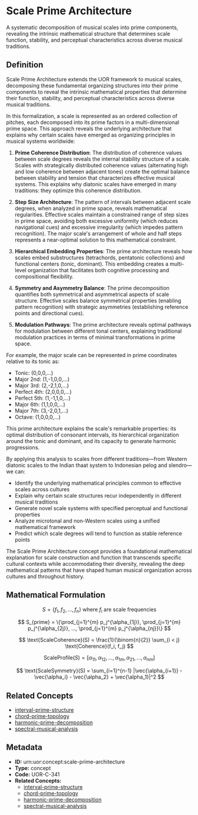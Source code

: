 # Scale Prime Architecture

A systematic decomposition of musical scales into prime components, revealing the intrinsic mathematical structure that determines scale function, stability, and perceptual characteristics across diverse musical traditions.

## Definition

Scale Prime Architecture extends the UOR framework to musical scales, decomposing these fundamental organizing structures into their prime components to reveal the intrinsic mathematical properties that determine their function, stability, and perceptual characteristics across diverse musical traditions.

In this formalization, a scale is represented as an ordered collection of pitches, each decomposed into its prime factors in a multi-dimensional prime space. This approach reveals the underlying architecture that explains why certain scales have emerged as organizing principles in musical systems worldwide:

1. **Prime Coherence Distribution**: The distribution of coherence values between scale degrees reveals the internal stability structure of a scale. Scales with strategically distributed coherence values (alternating high and low coherence between adjacent tones) create the optimal balance between stability and tension that characterizes effective musical systems. This explains why diatonic scales have emerged in many traditions: they optimize this coherence distribution.

2. **Step Size Architecture**: The pattern of intervals between adjacent scale degrees, when analyzed in prime space, reveals mathematical regularities. Effective scales maintain a constrained range of step sizes in prime space, avoiding both excessive uniformity (which reduces navigational cues) and excessive irregularity (which impedes pattern recognition). The major scale's arrangement of whole and half steps represents a near-optimal solution to this mathematical constraint.

3. **Hierarchical Embedding Properties**: The prime architecture reveals how scales embed substructures (tetrachords, pentatonic collections) and functional centers (tonic, dominant). This embedding creates a multi-level organization that facilitates both cognitive processing and compositional flexibility.

4. **Symmetry and Asymmetry Balance**: The prime decomposition quantifies both symmetrical and asymmetrical aspects of scale structure. Effective scales balance symmetrical properties (enabling pattern recognition) with strategic asymmetries (establishing reference points and directional cues).

5. **Modulation Pathways**: The prime architecture reveals optimal pathways for modulation between different tonal centers, explaining traditional modulation practices in terms of minimal transformations in prime space.

For example, the major scale can be represented in prime coordinates relative to its tonic as:

- Tonic: (0,0,0,...)
- Major 2nd: (1,-1,0,0,...)
- Major 3rd: (2,-2,1,0,...)
- Perfect 4th: (2,0,0,0,...)
- Perfect 5th: (1,-1,1,0,...)
- Major 6th: (1,1,0,0,...)
- Major 7th: (3,-2,0,1,...)
- Octave: (1,0,0,0,...)

This prime architecture explains the scale's remarkable properties: its optimal distribution of consonant intervals, its hierarchical organization around the tonic and dominant, and its capacity to generate harmonic progressions.

By applying this analysis to scales from different traditions—from Western diatonic scales to the Indian thaat system to Indonesian pelog and slendro—we can:

- Identify the underlying mathematical principles common to effective scales across cultures
- Explain why certain scale structures recur independently in different musical traditions
- Generate novel scale systems with specified perceptual and functional properties
- Analyze microtonal and non-Western scales using a unified mathematical framework
- Predict which scale degrees will tend to function as stable reference points

The Scale Prime Architecture concept provides a foundational mathematical explanation for scale construction and function that transcends specific cultural contexts while accommodating their diversity, revealing the deep mathematical patterns that have shaped human musical organization across cultures and throughout history.

## Mathematical Formulation

$$
S = \{f_1, f_2, ..., f_n\} \text{ where } f_i \text{ are scale frequencies}
$$

$$
S_{prime} = \{\prod_{j=1}^{m} p_j^{\alpha_{1j}}, \prod_{j=1}^{m} p_j^{\alpha_{2j}}, ..., \prod_{j=1}^{m} p_j^{\alpha_{nj}}\}
$$

$$
\text{ScaleCoherence}(S) = \frac{1}{\binom{n}{2}} \sum_{i < j} \text{Coherence}(f_i, f_j)
$$

$$
\text{ScaleProfile}(S) = [\alpha_{11}, \alpha_{12}, ..., \alpha_{1m}, \alpha_{21}, ..., \alpha_{nm}]
$$

$$
\text{ScaleSymmetry}(S) = \sum_{i=1}^{n-1} |\vec{\alpha_{i+1}} - \vec{\alpha_i} - \vec{\alpha_2} + \vec{\alpha_1}|^2
$$

## Related Concepts

- [interval-prime-structure](./interval-prime-structure.md)
- [chord-prime-topology](./chord-prime-topology.md)
- [harmonic-prime-decomposition](./harmonic-prime-decomposition.md)
- [spectral-musical-analysis](./spectral-musical-analysis.md)

## Metadata

- **ID:** urn:uor:concept:scale-prime-architecture
- **Type:** concept
- **Code:** UOR-C-341
- **Related Concepts:**
  - [interval-prime-structure](./interval-prime-structure.md)
  - [chord-prime-topology](./chord-prime-topology.md)
  - [harmonic-prime-decomposition](./harmonic-prime-decomposition.md)
  - [spectral-musical-analysis](./spectral-musical-analysis.md)
